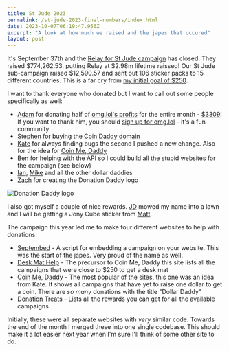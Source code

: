 ```yaml
---
title: St Jude 2023
permalink: /st-jude-2023-final-numbers/index.html
date: 2023-10-07T06:19:47.956Z
excerpt: "A look at how much we raised and the japes that occured"
layout: post
---
```


It's September 37th and the [Relay for St Jude campaign](https://stjude.org/relay) has closed. They raised $774,262.53, putting Relay at $2.98m lifetime raissed! Our St Jude sub-campaign raised $12,590.57 and sent out 106 sticker packs to 15 different countries. This is a far cry from [my initial goal of $250](https://rknight.me/st-jude-2023/).

I want to thank everyone who donated but I want to call out some people specifically as well:

- [Adam](https://neatnik.net) for donating half of [omg.lol's profits](https://omglol.news/2023/10/01/st-jude-fundraiser-report) for the entire month - [$3309](https://prami.paste.lol/2023-st-jude-fundraiser)! If you want to thank him, you should [sign up for omg.lol](https://home.omg.lol/referred-by/robb) - it's a fun community
- [Stephen](https://512pixels.net) for buying the [Coin Daddy domain](https://coinme.dad)
- [Kate](https://www.klmatthews.com) for always finding bugs the second I pushed a new change. Also for the idea for [Coin Me, Daddy](https://coinme.dad)
- [Ben](https://tildy.dev) for helping with the API so I could build all the stupid websites for the campaign (see below)
- [Ian](https://www.youtube.com/c/IanOfEarth), [Mike](http://gdovin.net) and all the other dollar daddies
- [Zach](https://zmknox.com) for creating the Donation Daddy logo

![Donation Daddy logo](https://rknightuk.s3.amazonaws.com/site/donation-daddy-logo.png)

I also got myself a couple of nice rewards. [JD](http://jdburch.com) mowed my name into a lawn and I will be getting a Jony Cube sticker from [Matt](https://www.peerreviewed.io).

The campaign this year led me to make four different websites to help with donations:

- [Septembed](https://septembed.rknight.me) - A script for embedding a campaign on your website. This was the start of the japes. Very proud of the name as well.
- [Desk Mat Help](https://deskmat.help) - The precursor to Coin Me, Daddy this site lists all the campaigns that were close to $250 to get a desk mat
- [Coin Me, Daddy](https://coinme.dad) - The most popular of the sites, this one was an idea from Kate. It shows all campaigns that have yet to raise one dollar to get a coin. There are _so many_ donations with the title "Dollar Daddy"
- [Donation Treats](https://donationtreats.rknight.me) - Lists all the rewards you can get for all the available campaigns

Initially, these were all separate websites with _very_ similar code. Towards the end of the month I merged these into one single codebase. This should make it a lot easier next year when I'm sure I'll think of some other site to do.

